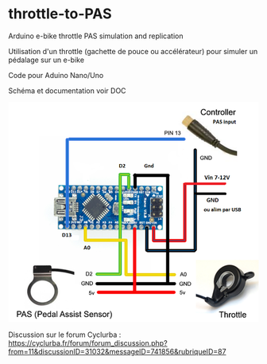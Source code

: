 # throttle-to-PAS
Arduino e-bike throttle PAS simulation and replication

Utilisation d'un throttle (gachette de pouce ou accélérateur) pour simuler un pédalage sur un e-bike

Code pour Aduino Nano/Uno

Schéma et documentation voir DOC

![Pinout](./DOC/throttle-diagram.png)

Discussion sur le forum Cyclurba :
 https://cyclurba.fr/forum/forum_discussion.php?from=11&discussionID=31032&messageID=741856&rubriqueID=87
